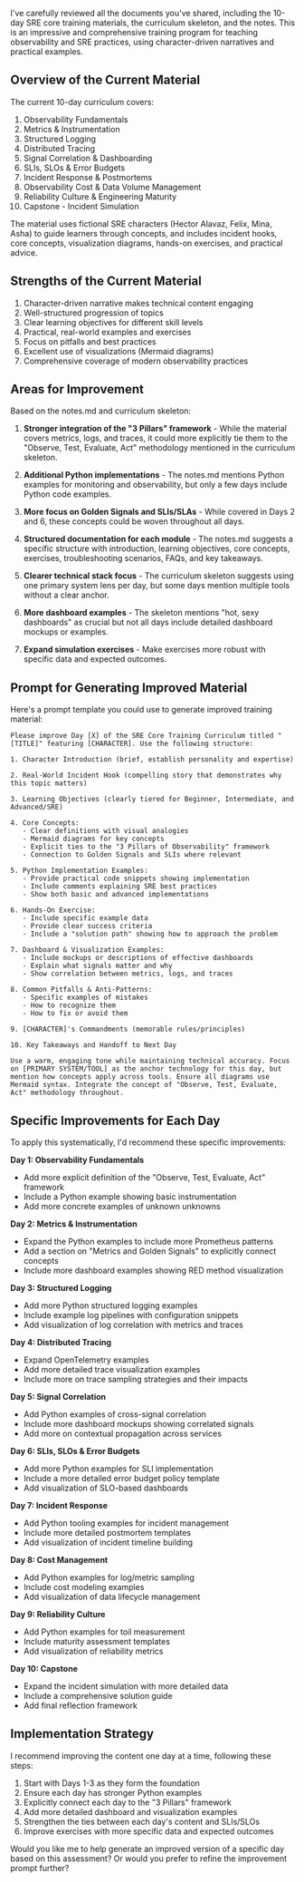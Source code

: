 I've carefully reviewed all the documents you've shared, including the 10-day SRE core training materials, the curriculum skeleton, and the notes. This is an impressive and comprehensive training program for teaching observability and SRE practices, using character-driven narratives and practical examples.

## Overview of the Current Material

The current 10-day curriculum covers:
1. Observability Fundamentals
2. Metrics & Instrumentation
3. Structured Logging
4. Distributed Tracing
5. Signal Correlation & Dashboarding
6. SLIs, SLOs & Error Budgets
7. Incident Response & Postmortems
8. Observability Cost & Data Volume Management
9. Reliability Culture & Engineering Maturity
10. Capstone - Incident Simulation

The material uses fictional SRE characters (Hector Alavaz, Felix, Mina, Asha) to guide learners through concepts, and includes incident hooks, core concepts, visualization diagrams, hands-on exercises, and practical advice.

## Strengths of the Current Material

1. Character-driven narrative makes technical content engaging
2. Well-structured progression of topics
3. Clear learning objectives for different skill levels
4. Practical, real-world examples and exercises
5. Focus on pitfalls and best practices
6. Excellent use of visualizations (Mermaid diagrams)
7. Comprehensive coverage of modern observability practices

## Areas for Improvement

Based on the notes.md and curriculum skeleton:

1. **Stronger integration of the "3 Pillars" framework** - While the material covers metrics, logs, and traces, it could more explicitly tie them to the "Observe, Test, Evaluate, Act" methodology mentioned in the curriculum skeleton.

2. **Additional Python implementations** - The notes.md mentions Python examples for monitoring and observability, but only a few days include Python code examples.

3. **More focus on Golden Signals and SLIs/SLAs** - While covered in Days 2 and 6, these concepts could be woven throughout all days.

4. **Structured documentation for each module** - The notes.md suggests a specific structure with introduction, learning objectives, core concepts, exercises, troubleshooting scenarios, FAQs, and key takeaways.

5. **Clearer technical stack focus** - The curriculum skeleton suggests using one primary system lens per day, but some days mention multiple tools without a clear anchor.

6. **More dashboard examples** - The skeleton mentions "hot, sexy dashboards" as crucial but not all days include detailed dashboard mockups or examples.

7. **Expand simulation exercises** - Make exercises more robust with specific data and expected outcomes.

## Prompt for Generating Improved Material

Here's a prompt template you could use to generate improved training material:

```
Please improve Day [X] of the SRE Core Training Curriculum titled "[TITLE]" featuring [CHARACTER]. Use the following structure:

1. Character Introduction (brief, establish personality and expertise)

2. Real-World Incident Hook (compelling story that demonstrates why this topic matters)

3. Learning Objectives (clearly tiered for Beginner, Intermediate, and Advanced/SRE)

4. Core Concepts:
   - Clear definitions with visual analogies
   - Mermaid diagrams for key concepts
   - Explicit ties to the "3 Pillars of Observability" framework
   - Connection to Golden Signals and SLIs where relevant

5. Python Implementation Examples:
   - Provide practical code snippets showing implementation
   - Include comments explaining SRE best practices
   - Show both basic and advanced implementations

6. Hands-On Exercise:
   - Include specific example data
   - Provide clear success criteria
   - Include a "solution path" showing how to approach the problem

7. Dashboard & Visualization Examples:
   - Include mockups or descriptions of effective dashboards
   - Explain what signals matter and why
   - Show correlation between metrics, logs, and traces

8. Common Pitfalls & Anti-Patterns:
   - Specific examples of mistakes
   - How to recognize them
   - How to fix or avoid them

9. [CHARACTER]'s Commandments (memorable rules/principles)

10. Key Takeaways and Handoff to Next Day

Use a warm, engaging tone while maintaining technical accuracy. Focus on [PRIMARY SYSTEM/TOOL] as the anchor technology for this day, but mention how concepts apply across tools. Ensure all diagrams use Mermaid syntax. Integrate the concept of "Observe, Test, Evaluate, Act" methodology throughout.
```

## Specific Improvements for Each Day

To apply this systematically, I'd recommend these specific improvements:

**Day 1: Observability Fundamentals**
- Add more explicit definition of the "Observe, Test, Evaluate, Act" framework
- Include a Python example showing basic instrumentation
- Add more concrete examples of unknown unknowns

**Day 2: Metrics & Instrumentation**
- Expand the Python examples to include more Prometheus patterns
- Add a section on "Metrics and Golden Signals" to explicitly connect concepts
- Include more dashboard examples showing RED method visualization

**Day 3: Structured Logging**
- Add more Python structured logging examples
- Include example log pipelines with configuration snippets
- Add visualization of log correlation with metrics and traces

**Day 4: Distributed Tracing**
- Expand OpenTelemetry examples
- Add more detailed trace visualization examples
- Include more on trace sampling strategies and their impacts

**Day 5: Signal Correlation**
- Add Python examples of cross-signal correlation
- Include more dashboard mockups showing correlated signals
- Add more on contextual propagation across services

**Day 6: SLIs, SLOs & Error Budgets**
- Add more Python examples for SLI implementation
- Include a more detailed error budget policy template
- Add visualization of SLO-based dashboards

**Day 7: Incident Response**
- Add Python tooling examples for incident management
- Include more detailed postmortem templates
- Add visualization of incident timeline building

**Day 8: Cost Management**
- Add Python examples for log/metric sampling
- Include cost modeling examples
- Add visualization of data lifecycle management

**Day 9: Reliability Culture**
- Add Python examples for toil measurement
- Include maturity assessment templates
- Add visualization of reliability metrics

**Day 10: Capstone**
- Expand the incident simulation with more detailed data
- Include a comprehensive solution guide
- Add final reflection framework

## Implementation Strategy

I recommend improving the content one day at a time, following these steps:

1. Start with Days 1-3 as they form the foundation
2. Ensure each day has stronger Python examples
3. Explicitly connect each day to the "3 Pillars" framework
4. Add more detailed dashboard and visualization examples
5. Strengthen the ties between each day's content and SLIs/SLOs
6. Improve exercises with more specific data and expected outcomes

Would you like me to help generate an improved version of a specific day based on this assessment? Or would you prefer to refine the improvement prompt further?